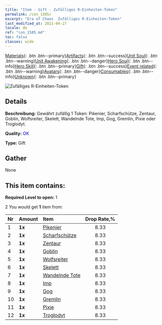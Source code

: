 ```yaml
---
title: "Item - Gift - Zufälliges R-Einheiten-Token"
permalink: /con_1585/
excerpt: "Era of Chaos  Zufälliges R-Einheiten-Token"
last_modified_at: 2021-04-27
locale: de
ref: "con_1585.md"
toc: false
classes: wide
---
```

 [Materials](/ItemsDE/){: .btn .btn--primary}[Artifacts](/ItemsDE/Artifacts/){: .btn .btn--success}[Unit Soul](/ItemsDE/UnitSoul/){: .btn .btn--warning}[Unit Awakening](/ItemsDE/UnitAwakening/){: .btn .btn--danger}[Hero Soul](/ItemsDE/HeroSoul/){: .btn .btn--info}[Hero Skill](/ItemsDE/HeroSkill/){: .btn .btn--primary}[Gift](/ItemsDE/Gift/){: .btn .btn--success}[Event related](/ItemsDE/Events/){: .btn .btn--warning}[Avatars](/ItemsDE/Avatars/){: .btn .btn--danger}[Consumables](/ItemsDE/Consumables/){: .btn .btn--info}[Unknown](/ItemsDE/Unknown/){: .btn .btn--primary}

 ![Zufälliges R-Einheiten-Token](/images/t/i_907200.png)

## Details
 **Beschreibung:** Gewährt zufällig 1 Token: Pikenier, Scharfschütze, Zentaur, Goblin, Wolfsreiter, Skelett, Wandelnde Tote, Imp, Gog, Gremlin, Pixie oder Troglodyt.

 **Quality:** <span style="color: #0000CD">OK</span>

 **Type:** Gift

## Gather

  None

## This item contains:

 **Required Level to open:** 1

 2 You would get **1** item  from:

  | Nr | Amount |     Item    | Drop Rate,% |
  |:---|:-------|:------------|:---------:|
  | 1 |  **1x** | [Pikenier](/ItemsDE/unt_190/) | 8.33 | 
  | 2 |  **1x** | [Scharfschütze](/ItemsDE/unt_191/) | 8.33 | 
  | 3 |  **1x** | [Zentaur](/ItemsDE/unt_199/) | 8.33 | 
  | 4 |  **1x** | [Goblin](/ItemsDE/unt_217/) | 8.33 | 
  | 5 |  **1x** | [Wolfsreiter](/ItemsDE/unt_218/) | 8.33 | 
  | 6 |  **1x** | [Skelett](/ItemsDE/unt_208/) | 8.33 | 
  | 7 |  **1x** | [Wandelnde Tote](/ItemsDE/unt_209/) | 8.33 | 
  | 8 |  **1x** | [Imp](/ItemsDE/unt_226/) | 8.33 | 
  | 9 |  **1x** | [Gog](/ItemsDE/unt_227/) | 8.33 | 
  | 10 |  **1x** | [Gremlin](/ItemsDE/unt_235/) | 8.33 | 
  | 11 |  **1x** | [Pixie](/ItemsDE/unt_262/) | 8.33 | 
  | 12 |  **1x** | [Troglodyt](/ItemsDE/unt_244/) | 8.33 | 
